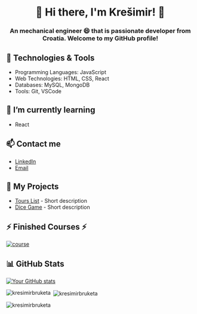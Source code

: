 ### 

<!--
**kresimirbruketa/kresimirbruketa** is a ✨ _special_ ✨ repository because its `README.md` (this file) appears on your GitHub profile.

Here are some ideas to get you started:

- 🔭 I’m currently working on ...
- 🌱 I’m currently learning ...
- 👯 I’m looking to collaborate on ...
- 🤔 I’m looking for help with ...
- 💬 Ask me about ...
- 📫 How to reach me: ...
- 😄 Pronouns: ...
- ⚡ Fun fact: ...

## 👯 I’m looking to collaborate on

- Open source projects
- [Specific Types of Projects]
-->

<h1 align=center>👋 Hi there, I'm Krešimir! 👋</h1>

<h3 align=center>An mechanical engineer 😄 that is passionate developer from Croatia. Welcome to my GitHub profile!</h3>

<h2>🔧 Technologies & Tools</h2>

- Programming Languages: JavaScript
- Web Technologies: HTML, CSS, React
- Databases: MySQL, MongoDB
- Tools: Git, VSCode

<h2>🌱 I’m currently learning</h2>

-  React  

<h2>📫 Contact me </h2>

- [LinkedIn](https://www.linkedin.com/in/kre%C5%A1imir-bruketa-b94254137/)
- [Email](mailto:kresimir.bruketa@gmail.com)

<h2> 🚀 My Projects </h2>

- [Tours List]([(https://kresimirbruketa.github.io/ToursList/)]) - Short description
- [Dice Game]([(https://kresimirbruketa.github.io/dicegame/)]) - Short description

 <h2> ⚡ Finished Courses ⚡ </h2>

<a href="https://www.udemy.com/course/the-complete-web-development-bootcamp/"><img src="https://www.google.com/imgres?imgurl=https%3A%2F%2Ffreecoursesite.com%2Fwp-content%2Fuploads%2F2022%2F05%2F23184848.jpg&tbnid=ZYAQ8wPW2AuvrM&vet=12ahUKEwjty6jPqN-CAxUrgv0HHa2gDeMQMygBegQIARBO..i&imgrefurl=https%3A%2F%2Ffreecoursesite.com%2Fthe-complete-web-development-bootcamp-8%2F&docid=T4alXPOgve6llM&w=480&h=270&q=the-complete-web-development-bootcamp&ved=2ahUKEwjty6jPqN-CAxUrgv0HHa2gDeMQMygBegQIARBO" alt="course"/></a>


<h2>📊 GitHub Stats </h2>

[![Your GitHub stats](https://github-readme-stats.vercel.app/api?username=kresimirbruketa&show_icons=true&theme=radical)](https://github.com/kresimirbruketa)

<p><img align="left" src="https://github-readme-stats.vercel.app/api/top-langs?username=kresimirbruketa&show_icons=true&locale=en&layout=compact&theme=tokyonight" alt="kresimirbruketa" /></p>

<p>&nbsp;<img align="center" src="https://github-readme-stats.vercel.app/api?username=kresimirbruketa&show_icons=true&locale=en&theme=tokyonight" alt="kresimirbruketa" /></p>

<p><img align="center" src="https://github-readme-streak-stats.herokuapp.com/?user=kresmirbruketa&&theme=tokyonight" alt="kresimirbruketa" /></p>
